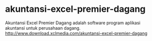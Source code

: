 # akuntansi-excel-premier-dagang
Akuntansi Excel Premier Dagang adalah software program aplikasi akuntansi untuk perusahaan dagang.
http://www.download.xclmedia.com/akuntansi-excel-premier-dagang
